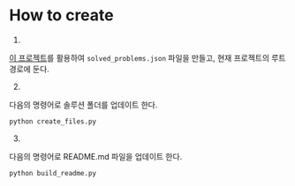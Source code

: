 # How to create

1.

[이 프로젝트](https://github.com/haklee/boj-i-solved)를 활용하여 `solved_problems.json` 파일을 만들고, 현재 프로젝트의 루트 경로에 둔다.

2.

다음의 명령어로 솔루션 폴더를 업데이트 한다.

``` python
python create_files.py
```

3.

다음의 명령어로 README.md 파일을 업데이트 한다.

``` python
python build_readme.py
```

